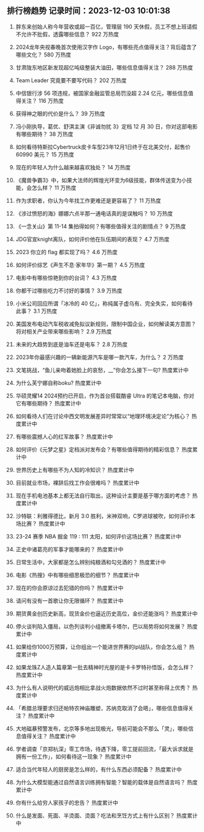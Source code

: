
## 排行榜趋势 记录时间：2023-12-03 10:01:38
  
  1. 胖东来创始人称今年营收或超一百亿，管理层 190 天休假，员工不想上班请假不允许不批假，透露哪些信息？ 922 万热度
    
  2. 2024龙年央视春晚首次使用汉字作 Logo，有哪些亮点值得关注？背后蕴含了哪些文化？ 580 万热度
    
  3. 甘肃陇东地区新发现超亿吨级整装大油田，哪些信息值得关注？ 288 万热度
    
  4. Team Leader 究竟要不要写代码？ 202 万热度
    
  5. 中信银行涉 56 项违规，被国家金融监管总局罚没超 2.24 亿元，哪些信息值得关注？ 116 万热度
    
  6. 获得神之眼的代价是什么？ 39 万热度
    
  7. 冯小刚执导，葛优、舒淇主演《非诚勿扰 3》定档 12 月 30 日，你对这部电影有哪些期待？ 38 万热度
    
  8. 如何看待特斯拉Cybertruck皮卡车型23年12月1日终于在北美交付，起售价60990 美元？ 15 万热度
    
  9. 现在的年轻人为什么越来越喜欢独处？ 14 万热度
    
  10. 《魔兽争霸3》中，如果大法师的辉煌光环变为6级技能，群体传送变为小技能，会怎么样？ 11 万热度
    
  11. 作为求职者，你认为今年找工作更难还是更容易了？ 11 万热度
    
  12. 《涉过愤怒的海》娜娜六点半那一通电话真的是误触吗？ 10 万热度
    
  13. 《一念关山》第 11-14 集拍得如何？有哪些值得关注的剧情点？ 9 万热度
    
  14. JDG官宣knight离队，如何评价他在队伍期间的表现？ 4.7 万热度
    
  15. 2023 你立的 flag 都实现了吗？ 4.6 万热度
    
  16. 如何评价综艺《声生不息·家年华》第一期？ 4.5 万热度
    
  17. 电影中有哪些惊艳到你的台词？ 4.3 万热度
    
  18. 你都干过哪些吃力不讨好的事情？ 3.9 万热度
    
  19. 小米公司回应所谓「冰冷的 40 亿」，称纯属子虚乌有、完全失实，如何看待此事？ 3.1 万热度
    
  20. 美国发布电动汽车税收减免拟议新规则，限制中国企业，如何解读美方意图？将对相关产业带来哪些影响？ 2.9 万热度
    
  21. 未来的大趋势到底是油车还是电车？ 2.8 万热度
    
  22. 2023年你最感兴趣的一辆新能源汽车是哪一款汽车，为什么？ 2 万热度
    
  23. 文笔挑战，“鱼儿亲吻着她脸上的哀愁，__”你会怎么接下一句? 热度累计中
    
  24. 为什么芙宁娜自称boku? 热度累计中
    
  25. 华硕灵耀14 2024预约已开启，作为首台搭载酷睿 Ultra 的笔记本电脑，你对它有哪些期待？ 热度累计中
    
  26. 如何看待人们在讨论中西文明发展差异时常常以“地理环境决定论”为核心？ 热度累计中
    
  27. 有哪些震撼人心的红军故事？ 热度累计中
    
  28. 如何评价《元梦之星》定档派对发布会？有哪些值得期待的精彩信息？ 热度累计中
    
  29. 世界历史上有哪些不为人知的冷知识？ 热度累计中
    
  30. 目前就业市场，裸辞后找工作会很难吗？ 热度累计中
    
  31. 现在手机电池基本上都无法自行取出，这种设计主要是基于哪方面的考虑？ 热度累计中
    
  32. 沙特联：利雅得德比，新月 3:0 胜利，米神双响，C罗进球被吹，如何评价本场比赛？ 热度累计中
    
  33. 23-24 赛季 NBA 掘金 119 : 111 太阳，如何评价这场比赛？ 热度累计中
    
  34. 正史中诸葛亮的军事才能哪来的？ 热度累计中
    
  35. 日常生活中，大家都是怎么辨别纯粮酒和勾兑酒的？ 热度累计中
    
  36. 电影《热搜》中有哪些细思极恐的细节？ 热度累计中
    
  37. 现在的你会原谅过去犯错的你吗？ 热度累计中
    
  38. 请问有没有一首歌让你无限循环？ 热度累计中
    
  39. 期货黄金创历史新高，现货金价也逼近历史高位，金价还能涨吗？ 热度累计中
    
  40. 停火谈判陷入僵局，以色列谈判小组撤离卡塔尔，巴以局势将如何发展？ 热度累计中
    
  41. 如果给你1000万预算，让你组出一个能进世界赛的lpl战队，你会怎么组？ 热度累计中
    
  42. 如果龙珠Z人造人篇章第一批去精神时光屋的是卡卡罗特孙悟饭，会怎么样？ 热度累计中
    
  43. 为什么有人说明代的威远炮相比拿战火炮数据依然不过时甚至称得上优秀？ 热度累计中
    
  44. 「希腊总理要求归还帕特农神庙雕塑，苏纳克取消了会晤」，哪些信息值得关注？ 热度累计中
    
  45. 大地磁暴预警发布，北京等多地出现极光，导航可能会不那么「灵」，哪些信息值得关注？ 热度累计中
    
  46. 学者调查「京郑杭深」零工市场，待遇下降，零工提前回流，「最大诉求就是拥有一份工作」，如何看待这一现象？ 热度累计中
    
  47. 适合当代年轻人的厨房是怎么样的，有什么东西必须配备？ 热度累计中
    
  48. 为什么大模型能通过自然语言训练拥有智能？智能的载体是自然语言吗？ 热度累计中
    
  49. 你有什么给穷人家孩子的忠告？ 热度累计中
    
  50. 什么是发面、死面、半烫面、烫面？吃法和烹饪方式上有什么区别？ 热度累计中
    